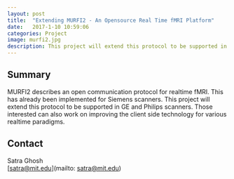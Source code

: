 ```yaml
---
layout: post
title:  "Extending MURFI2 - An Opensource Real Time fMRI Platform"
date:   2017-1-10 10:59:06
categories: Project
image: murfi2.jpg
description: This project will extend this protocol to be supported in GE and Philips scanners.
---
```

## Summary
MURFI2 describes an open communication protocol for realtime fMRI. This has already been implemented for Siemens scanners. This project will extend this protocol to be supported in GE and Philips scanners. Those interested can also work on improving the client side technology for various realtime paradigms.

## Contact
Satra Ghosh  
[satra@mit.edu](mailto: satra@mit.edu)  

